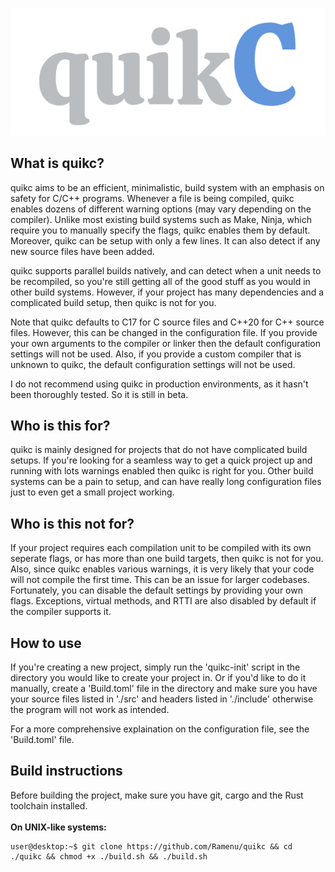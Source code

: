 ![icon](./assets/logo.png)

## What is quikc?

quikc aims to be an efficient, minimalistic, build system with an emphasis on safety for C/C++ programs. Whenever a file is being compiled, quikc 
enables dozens of different warning options (may vary depending on the compiler). Unlike most existing build systems such as Make, Ninja, which require
you to manually specify the flags, quikc enables them by default. Moreover, quikc can be setup with only a few lines. It can also detect if any new source
files have been added.

quikc supports parallel builds natively, and can detect when a unit needs to be recompiled, so you're still getting all of the good stuff as you would
in other build systems. However, if your project has many dependencies and a complicated build setup, then quikc is not for you.

Note that quikc defaults to C17 for C source files and C++20 for C++ source files. However, this can be changed in the configuration file. If you
provide your own arguments to the compiler or linker then the default configuration settings will not be used. Also, if you provide a custom compiler
that is unknown to quikc, the default configuration settings will not be used.

I do not recommend using quikc in production environments, as it hasn't been thoroughly tested. So it is still in beta.

## Who is this for?

quikc is mainly designed for projects that do not have complicated build setups. If you're looking for a seamless way to get a quick project up and
running with lots warnings enabled then quikc is right for you. Other build systems can be a pain to setup, and can have really long configuration files
just to even get a small project working.

## Who is this not for?

If your project requires each compilation unit to be compiled with its own seperate flags, or has more than one build targets, then quikc is not for you.
Also, since quikc enables various warnings, it is very likely that your code will not compile the first time. This can be an issue for larger codebases.
Fortunately, you can disable the default settings by providing your own flags. Exceptions, virtual methods, and RTTI are also disabled by default if the compiler supports it.

## How to use

If you're creating a new project, simply run the 'quikc-init' script in the directory you would like to create your project in. Or if you'd like to do
it manually, create a 'Build.toml' file in the directory and make sure you have your source files listed in './src' and headers listed in './include' 
otherwise the program will not work as intended. 

For a more comprehensive explaination on the configuration file, see the 'Build.toml' file.

## Build instructions

Before building the project, make sure you have git, cargo and the Rust toolchain installed.<br><br>
**On UNIX-like systems:**
  ```console
  user@desktop:~$ git clone https://github.com/Ramenu/quikc && cd ./quikc && chmod +x ./build.sh && ./build.sh
  ```
